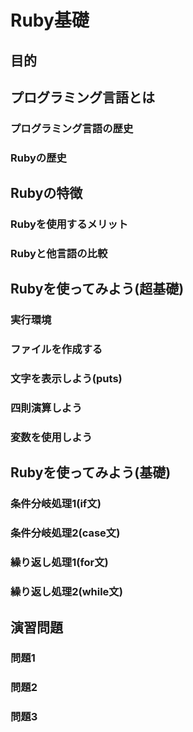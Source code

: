 # Ruby基礎

## 目的

## プログラミング言語とは

### プログラミング言語の歴史  
### Rubyの歴史  

## Rubyの特徴  
### Rubyを使用するメリット  
### Rubyと他言語の比較  

## Rubyを使ってみよう(超基礎)

### 実行環境  
### ファイルを作成する  
### 文字を表示しよう(puts)  
### 四則演算しよう  
### 変数を使用しよう  

## Rubyを使ってみよう(基礎)

### 条件分岐処理1(if文)  
### 条件分岐処理2(case文)  
### 繰り返し処理1(for文)  
### 繰り返し処理2(while文)  

## 演習問題

### 問題1  
### 問題2  
### 問題3  
